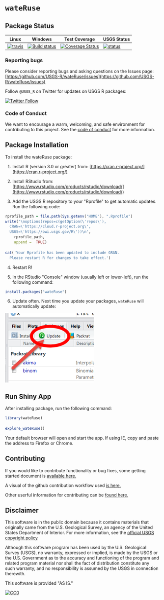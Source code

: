 `wateRuse`
=============

## Package Status


|Linux|Windows|Test Coverage| USGS Status |
|----------|------------|------------|------------|
| [![travis](https://travis-ci.org/USGS-R/wateRuse.svg?branch=master)](https://travis-ci.org/USGS-R/wateRuse)|[![Build status](https://ci.appveyor.com/api/projects/status/i2hr35abwxx85vgs?svg=true)](https://ci.appveyor.com/project/ldecicco-USGS/wateRuse)|[![Coverage Status](https://coveralls.io/repos/github/USGS-R/wateRuse/badge.svg?branch=master)](https://coveralls.io/github/USGS-R/wateRuse?branch=master)|[![status](https://img.shields.io/badge/USGS-Support-yellow.svg)](https://owi.usgs.gov/R/packages.html#support)|

### Reporting bugs

Please consider reporting bugs and asking questions on the Issues page:
[https://github.com/USGS-R/wateRuse/issues](https://github.com/USGS-R/wateRuse/issues)

Follow `@USGS_R` on Twitter for updates on USGS R packages:

[![Twitter Follow](https://img.shields.io/twitter/follow/USGS_R.svg?style=social&label=Follow%20USGS_R)](https://twitter.com/USGS_R)

### Code of Conduct

We want to encourage a warm, welcoming, and safe environment for contributing to this project. See the [code of conduct](https://github.com/USGS-R/wateRuse/blob/master/CONDUCT.md) for more information.


## Package Installation
To install the wateRuse package:

1. Install R (version 3.0 or greater) from: [https://cran.r-project.org/](https://cran.r-project.org/)

2. Install RStudio from: [https://www.rstudio.com/products/rstudio/download/](https://www.rstudio.com/products/rstudio/download/)

3. Add the USGS R repository to your "Rprofile" to get automatic updates. Run the following code:
  
  ```r
  rprofile_path = file.path(Sys.getenv("HOME"), ".Rprofile")
  write('\noptions(repos=c(getOption(\'repos\'),
    CRAN=\'https://cloud.r-project.org\',
    USGS=\'https://owi.usgs.gov/R\'))\n',
      rprofile_path, 
      append =  TRUE)

  cat('Your Rprofile has been updated to include GRAN.
    Please restart R for changes to take effect.')
  ```

4. Restart R!

5. In the RStudio "Console" window (usually left or lower-left), run the following command:

  ```r
  install.packages("wateRuse")
  ```
  

6. Update often. Next time you update your packages, `wateRuse` will automatically update:

![update](images/update.png)


## Run Shiny App

After installing package, run the following command:

```r
library(wateRuse)

explore_wateRuse()

```

Your default browser will open and start the app. If using IE, copy and paste the address to Firefox or Chrome.

## Contributing
If you would like to contribute functionality or bug fixes, some getting started document is [available here.](https://github.com/USGS-R/wateRuse/wiki/1.-Welcome-to-the-wateRuse-help-pages-wiki)  

A visual of the github contribution workflow used [is here.](https://github.com/USGS-R/wateRuse/wiki/2.-A-visual-of-the-R-Studio-to-GITHUB-process)  

Other userful information for contributing can be [found here.](https://github.com/USGS-R/wateRuse/wiki/3.-Useful-tips-and-links-for-working-in-R-and-R-Studio)

## Disclaimer
This software is in the public domain because it contains materials that originally came from the U.S. Geological Survey, an agency of the United States Department of Interior. For more information, see the [official USGS copyright policy](https://www.usgs.gov/visual-id/credit_usgs.html#copyright/ "official USGS copyright policy")

Although this software program has been used by the U.S. Geological Survey (USGS), no warranty, expressed or implied, is made by the USGS or the U.S. Government as to the accuracy and functioning of the program and related program material nor shall the fact of distribution constitute any such warranty, and no responsibility is assumed by the USGS in connection therewith.

This software is provided "AS IS."

 [
    ![CC0](http://i.creativecommons.org/p/zero/1.0/88x31.png)
  ](http://creativecommons.org/publicdomain/zero/1.0/)
